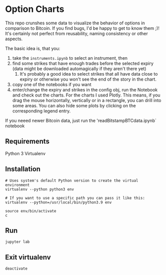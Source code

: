 # Option Charts

This repo crunshes some data to visualize the behavior of options in comparison to Bitcoin.
If you find bugs, I'd be happy to get to know them ;)!
It's certainly not perfect from reusability, naming consistency or other aspects.

The basic idea is, that you:
1. take the `instruments.ipynb` to select an instrument, then
2. find some strikes that have enough trades before the selected expiry (data might be downloaded automagically if they aren't there yet)
   1. It's probably a good idea to select strikes that all have data close to expiry or otherwise you won't see the end of the story in the chart. 
3. copy one of the notebooks if you want
4. enter/change the expiry and strikes in the config obj, run the Notebook and check out the charts.
For the charts I used Plotly. This means, if you drag the mouse horizontally, vertically or in a rectangle, you can drill into some areas.
You can also hide some plots by clicking on the corresponding legend entry.

If you neeed newer Bitcoin data, just run the 'readBitstampBTCdata.ipynb` notebook

## Requirements
Python 3
Virtualenv

## Installation
```
# Uses system's default Python version to create the virtual environment
virtualenv --python python3 env

# If you want to use a specific path you can pass it like this:
virtualenv --python=/usr/local/bin/python3.9 env

source env/bin/activate
c
```

## Run
``` 
jupyter lab
```

## Exit virtualenv
``` 
deactivate
```

